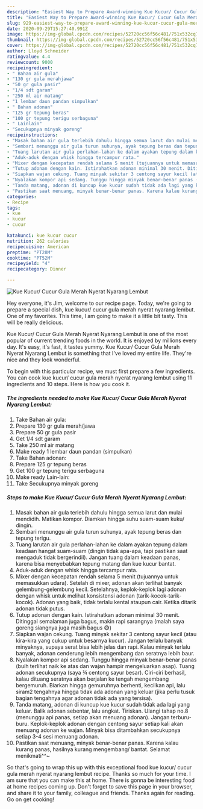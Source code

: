 ```yaml
---
description: "Easiest Way to Prepare Award-winning Kue Kucur/ Cucur Gula Merah Nyerat Nyarang Lembut"
title: "Easiest Way to Prepare Award-winning Kue Kucur/ Cucur Gula Merah Nyerat Nyarang Lembut"
slug: 929-easiest-way-to-prepare-award-winning-kue-kucur-cucur-gula-merah-nyerat-nyarang-lembut
date: 2020-09-29T15:27:40.991Z
image: https://img-global.cpcdn.com/recipes/52720cc56f56c481/751x532cq70/kue-kucur-cucur-gula-merah-nyerat-nyarang-lembut-foto-resep-utama.jpg
thumbnail: https://img-global.cpcdn.com/recipes/52720cc56f56c481/751x532cq70/kue-kucur-cucur-gula-merah-nyerat-nyarang-lembut-foto-resep-utama.jpg
cover: https://img-global.cpcdn.com/recipes/52720cc56f56c481/751x532cq70/kue-kucur-cucur-gula-merah-nyerat-nyarang-lembut-foto-resep-utama.jpg
author: Lloyd Schneider
ratingvalue: 4.4
reviewcount: 9000
recipeingredient:
- " Bahan air gula"
- "130 gr gula merahjawa"
- "50 gr gula pasir"
- "1/4 sdt garam"
- "250 ml air matang"
- "1 lembar daun pandan simpulkan"
- " Bahan adonan"
- "125 gr tepung beras"
- "100 gr tepung terigu serbaguna"
- " Lainlain"
- "Secukupnya minyak goreng"
recipeinstructions:
- "Masak bahan air gula terlebih dahulu hingga semua larut dan mulai mendidih. Matikan kompor. Diamkan hingga suhu suam-suam kuku/ dingin."
- "Sembari menunggu air gula turun suhunya, ayak tepung beras dan tepung terigu."
- "Tuang larutan air gula perlahan-lahan ke dalam ayakan tepung dalam keadaan hangat suam-suam (dingin tidak apa-apa, tapi pastikan saat mengaduk tidak bergerindil). Jangan tuang dalam keadaan panas, karena bisa menyebabkan tepung matang dan kue kucur bantat."
- "Aduk-aduk dengan whisk hingga tercampur rata."
- "Mixer dengan kecepatan rendah selama 5 menit (tujuannya untuk memasukkan udara). Setelah di mixer, adonan akan terlihat banyak gelembung-gelembung kecil. Setelahnya, keplok-keplok lagi adonan dengan whisk untuk melihat konsistensi adonan (tarik-kocok-tarik-kocok). Adonan yang baik, tidak terlalu kental ataupun cair. Ketika ditarik adonan tidak putus."
- "Tutup adonan dengan kain. Istirahatkan adonan minimal 30 menit. Ditinggal semalaman juga bagus, makin rapi sarangnya (malah saya goreng siangnya juga masih bagus 😅)"
- "Siapkan wajan cekung. Tuang minyak sekitar 3 centong sayur kecil (atau kira-kira yang cukup untuk besarnya kucur). Jangan terlalu banyak minyaknya, supaya serat bisa lebih jelas dan rapi. Kalau minyak terlalu banyak, adonan cenderung lebih mengembang dan seratnya lebih baur."
- "Nyalakan kompor api sedang. Tunggu hingga minyak benar-benar panas (buih terlihat naik ke atas dan wajan hampir mengeluarkan asap). Tuang adonan secukupnya (saya ¾ centong sayur besar). Ciri-ciri berhasil, kalau dituang seratnya akan berjalan ke tengah mengembang bergemuruh. Biarkan hingga gemuruhnya berhenti, kecilkan api, lalu siram2 tengahnya hingga tidak ada adonan yang keluar (jika perlu tusuk bagian tengahnya agar adonan tidak ada yang tersisa)."
- "Tanda matang, adonan di kuncup kue kucur sudah tidak ada lagi yang keluar. Balik adonan sebentar, lalu angkat. Tiriskan. Ulangi tahap no.8 (menunggu api panas, setiap akan menuang adonan). Jangan terburu-buru. Keplok-keplok adonan dengan centong sayur setiap kali akan menuang adonan ke wajan. Minyak bisa ditambahkan secukupnya setiap 3-4 sesi menuang adonan."
- "Pastikan saat menuang, minyak benar-benar panas. Karena kalau kurang panas, hasilnya kurang mengembang/ bantat. Selamat menikmati^^~"
categories:
- Recipe
tags:
- kue
- kucur
- cucur

katakunci: kue kucur cucur 
nutrition: 262 calories
recipecuisine: American
preptime: "PT28M"
cooktime: "PT52M"
recipeyield: "4"
recipecategory: Dinner

---
```



![Kue Kucur/ Cucur Gula Merah Nyerat Nyarang Lembut](https://img-global.cpcdn.com/recipes/52720cc56f56c481/751x532cq70/kue-kucur-cucur-gula-merah-nyerat-nyarang-lembut-foto-resep-utama.jpg)

Hey everyone, it's Jim, welcome to our recipe page. Today, we're going to prepare a special dish, kue kucur/ cucur gula merah nyerat nyarang lembut. One of my favorites. This time, I am going to make it a little bit tasty. This will be really delicious.

Kue Kucur/ Cucur Gula Merah Nyerat Nyarang Lembut is one of the most popular of current trending foods in the world. It is enjoyed by millions every day. It's easy, it's fast, it tastes yummy. Kue Kucur/ Cucur Gula Merah Nyerat Nyarang Lembut is something that I've loved my entire life. They're nice and they look wonderful.




To begin with this particular recipe, we must first prepare a few ingredients. You can cook kue kucur/ cucur gula merah nyerat nyarang lembut using 11 ingredients and 10 steps. Here is how you cook it.

<!--inarticleads1-->

##### The ingredients needed to make Kue Kucur/ Cucur Gula Merah Nyerat Nyarang Lembut:

1. Take  Bahan air gula:
1. Prepare 130 gr gula merah/jawa
1. Prepare 50 gr gula pasir
1. Get 1/4 sdt garam
1. Take 250 ml air matang
1. Make ready 1 lembar daun pandan (simpulkan)
1. Take  Bahan adonan:
1. Prepare 125 gr tepung beras
1. Get 100 gr tepung terigu serbaguna
1. Make ready  Lain-lain:
1. Take Secukupnya minyak goreng




<!--inarticleads2-->

##### Steps to make Kue Kucur/ Cucur Gula Merah Nyerat Nyarang Lembut:

1. Masak bahan air gula terlebih dahulu hingga semua larut dan mulai mendidih. Matikan kompor. Diamkan hingga suhu suam-suam kuku/ dingin.
1. Sembari menunggu air gula turun suhunya, ayak tepung beras dan tepung terigu.
1. Tuang larutan air gula perlahan-lahan ke dalam ayakan tepung dalam keadaan hangat suam-suam (dingin tidak apa-apa, tapi pastikan saat mengaduk tidak bergerindil). Jangan tuang dalam keadaan panas, karena bisa menyebabkan tepung matang dan kue kucur bantat.
1. Aduk-aduk dengan whisk hingga tercampur rata.
1. Mixer dengan kecepatan rendah selama 5 menit (tujuannya untuk memasukkan udara). Setelah di mixer, adonan akan terlihat banyak gelembung-gelembung kecil. Setelahnya, keplok-keplok lagi adonan dengan whisk untuk melihat konsistensi adonan (tarik-kocok-tarik-kocok). Adonan yang baik, tidak terlalu kental ataupun cair. Ketika ditarik adonan tidak putus.
1. Tutup adonan dengan kain. Istirahatkan adonan minimal 30 menit. Ditinggal semalaman juga bagus, makin rapi sarangnya (malah saya goreng siangnya juga masih bagus 😅)
1. Siapkan wajan cekung. Tuang minyak sekitar 3 centong sayur kecil (atau kira-kira yang cukup untuk besarnya kucur). Jangan terlalu banyak minyaknya, supaya serat bisa lebih jelas dan rapi. Kalau minyak terlalu banyak, adonan cenderung lebih mengembang dan seratnya lebih baur.
1. Nyalakan kompor api sedang. Tunggu hingga minyak benar-benar panas (buih terlihat naik ke atas dan wajan hampir mengeluarkan asap). Tuang adonan secukupnya (saya ¾ centong sayur besar). Ciri-ciri berhasil, kalau dituang seratnya akan berjalan ke tengah mengembang bergemuruh. Biarkan hingga gemuruhnya berhenti, kecilkan api, lalu siram2 tengahnya hingga tidak ada adonan yang keluar (jika perlu tusuk bagian tengahnya agar adonan tidak ada yang tersisa).
1. Tanda matang, adonan di kuncup kue kucur sudah tidak ada lagi yang keluar. Balik adonan sebentar, lalu angkat. Tiriskan. Ulangi tahap no.8 (menunggu api panas, setiap akan menuang adonan). Jangan terburu-buru. Keplok-keplok adonan dengan centong sayur setiap kali akan menuang adonan ke wajan. Minyak bisa ditambahkan secukupnya setiap 3-4 sesi menuang adonan.
1. Pastikan saat menuang, minyak benar-benar panas. Karena kalau kurang panas, hasilnya kurang mengembang/ bantat. Selamat menikmati^^~




So that's going to wrap this up with this exceptional food kue kucur/ cucur gula merah nyerat nyarang lembut recipe. Thanks so much for your time. I am sure that you can make this at home. There is gonna be interesting food at home recipes coming up. Don't forget to save this page in your browser, and share it to your family, colleague and friends. Thanks again for reading. Go on get cooking!
